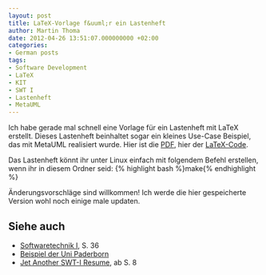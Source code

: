 ```yaml
---
layout: post
title: LaTeX-Vorlage f&uuml;r ein Lastenheft
author: Martin Thoma
date: 2012-04-26 13:51:07.000000000 +02:00
categories:
- German posts
tags:
- Software Development
- LaTeX
- KIT
- SWT I
- Lastenheft
- MetaUML
---
```

Ich habe gerade mal schnell eine Vorlage f&uuml;r ein Lastenheft mit LaTeX erstellt. Dieses Lastenheft beinhaltet sogar ein kleines Use-Case Beispiel, das mit MetaUML realisiert wurde. Hier ist die <a href='../images/2012/04/Lastenheft.pdf'>PDF</a>, hier der <a href='../images/2012/04/Lastenheft.zip'>LaTeX-Code</a>. 

Das Lastenheft k&ouml;nnt ihr unter Linux einfach mit folgendem Befehl erstellen, wenn ihr in diesem Ordner seid:
{% highlight bash %}make{% endhighlight %}


&Auml;nderungsvorschl&auml;ge sind willkommen! Ich werde die hier gespeicherte Version wohl noch einige male updaten.


<h2>Siehe auch</h2>
<ul>
  <li><a href="http://www.st.cs.uni-saarland.de/edu/se1/skript/notes.pdf">Softwaretechnik I</a>, S. 36</li>
  <li><a href="http://www2.cs.uni-paderborn.de/cs/ag-schaefer/Lehre/Lehrveranstaltungen/Praktika/Softwaretechnikpraktikum/SS06/Dokumentvorlagen/Lastenheft-Template.pdf">Beispiel der Uni Paderborn</a></li>
  <li><a href="http://next-internet.com/hauptstudium/texte/swt_summary.pdf">Jet Another SWT-I Resume</a>, ab S. 8</li>
</ul>
